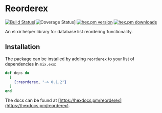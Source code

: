 # Reorderex

[![Build Status](https://travis-ci.com/cinoss/reorderex.svg?branch=master)](https://travis-ci.com/cinoss/reorderex)[![Coverage Status](https://coveralls.io/repos/cinoss/reorderex/badge.svg?branch=master)] [![hex.pm version](https://img.shields.io/hexpm/v/reorderex.svg)](https://hex.pm/packages/reorderex) [![hex.pm downloads](https://img.shields.io/hexpm/dt/reorderex.svg)](https://hex.pm/packages/reorderex)

An elixir helper library for database list reordering functionality.

## Installation

The package can be installed by adding `reorderex` to your list of dependencies in `mix.exs`:

```elixir
def deps do
  [
    {:reorderex, "~> 0.1.2"}
  ]
end
```

The docs can be found at [https://hexdocs.pm/reorderex](https://hexdocs.pm/reorderex).
